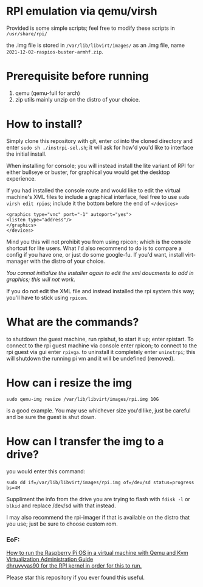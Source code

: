 # RPI emulation via qemu/virsh

Provided is some simple scripts; feel free to modify these scripts in `/usr/share/rpi/`

the .img file is stored in `/var/lib/libvirt/images/` as an .img file, name `2021-12-02-raspios-buster-armhf.zip`.

# Prerequisite before running

1. qemu (qemu-full for arch)
2. zip utils mainly unzip on the distro of your choice.

# How to install?

Simply clone this repository with git, enter `cd` into the cloned directory and enter `sudo sh ./instrpi-sel.sh`; it will ask for how'd you'd like to interface the initial install.

When installing for console; you will instead install the lite variant of RPI for either bullseye or buster, for graphical you would get the desktop experience.

If you had installed the console route and would like to edit the virtual machine's XML files to include a graphical interface, feel free to use `sudo virsh edit rpios`;
include it the bottom before the end of `</devices>`

        
    <graphics type="vnc" port="-1" autoport="yes">
    <listen type="address"/>
    </graphics>
    </devices>

Mind you this will not prohibit you from using rpicon; which is the console shortcut for lite users.
What I'd also recommend to do is to compare a config if you have one, or just do some google-fu. If you'd want, install virt-manager with the distro of your choice.

*You cannot initialize the installer again to edit the xml doucments to add in graphics; this will not work.*

If you do not edit the XML file and instead installed the rpi system this way; you'll have to stick using `rpicon`.


# What are the commands?

to shutdown the guest machine, run rpishut, to start it up; enter rpistart. To connect to the rpi guest machine via console enter rpicon; to connect to the rpi guest via gui enter `rpivga`. to uninstall it completely enter `uninstrpi`; this will shutdown the running pi vm and it will be undefined (removed).

# How can i resize the img
                
    sudo qemu-img resize /var/lib/libvirt/images/rpi.img 10G

is a good example. You may use whichever size you'd like, just be careful and be sure the guest is shut down.

# How can I transfer the img to a drive?

you would enter this command:

    sudo dd if=/var/lib/libvirt/images/rpi.img of=/dev/sd status=progress bs=4M

Suppliment the info from the drive you are trying to flash with ``fdisk -l`` or ``blkid`` and replace /dev/sd with that instead.

I may also recommend the rpi-imager if that is available on the distro that you use; just be sure to choose custom rom.


### EoF:

[How to run the Raspberry Pi OS in a virtual machine with Qemu and Kvm](https://linuxconfig.org/how-to-run-the-raspberry-pi-os-in-a-virtual-machine-with-qemu-and-kvm) </br>
[Virtualization Administration Guide](https://access.redhat.com/documentation/en-us/red_hat_enterprise_linux/6/html/virtualization_administration_guide/index) </br>
[dhruvvyas90 for the RPI kernel in order for this to run.](https://github.com/dhruvvyas90/qemu-rpi-kernel)

Please star this repository if you ever found this useful.

